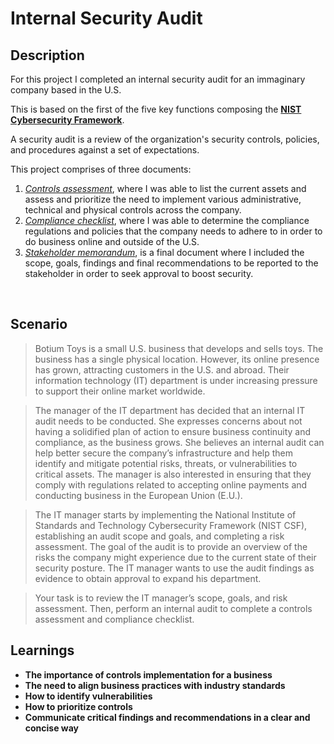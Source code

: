 <h1>Internal Security Audit</h1>


<h2>Description</h2>

For this project I completed an internal security audit for an immaginary company based in the U.S.</b>

This is based on the first of the five key functions composing the [**NIST Cybersecurity Framework**](https://www.nist.gov/cyberframework).</b>

A security audit is a review of the organization's security controls, policies, and procedures against a set of expectations.</b>

This project comprises of three documents:</b>

1. [_Controls assessment_](https://github.com/arnius88/InternalAudit/blob/main/1.Controls%20assessment.pdf), where I was able to list the current assets and assess and prioritize the need to implement various administrative, technical and physical controls across the company.
2. [_Compliance checklist_](https://github.com/arnius88/InternalAudit/blob/main/2.Compliance%20checklist.pdf), where I was able to determine the compliance regulations and policies that the company needs to adhere to in order to do business online and outside of the U.S.
3. [_Stakeholder memorandum_](https://github.com/arnius88/InternalAudit/blob/main/3.Stakeholder%20memorandum.pdf), is a final document where I included the scope, goals, findings and final recommendations to be reported to the stakeholder in order to seek approval to boost security. 
<br/>


<h2>Scenario</h2>


>Botium Toys is a small U.S. business that develops and sells toys. The business has a single physical location. However, its online presence has grown, attracting customers in the U.S. and abroad. Their information technology (IT) department is under increasing pressure to support their online market worldwide.</b> 

>The manager of the IT department has decided that an internal IT audit needs to be conducted. She expresses concerns about not having a solidified plan of action to ensure business continuity and compliance, as the business grows. She believes an internal audit can help better secure the company’s infrastructure and help them identify and mitigate potential risks, threats, or vulnerabilities to critical assets. The manager is also interested in ensuring that they comply with regulations related to accepting online payments and conducting business in the European Union (E.U.).</b> 

>The IT manager starts by implementing the National Institute of Standards and Technology Cybersecurity Framework (NIST CSF), establishing an audit scope and goals, and completing a risk assessment. The goal of the audit is to provide an overview of the risks the company might experience due to the current state of their security posture. The IT manager wants to use the audit findings as evidence to obtain approval to expand his department.</b> 

>Your task is to review the IT manager’s scope, goals, and risk assessment. Then, perform an internal audit to complete a controls assessment and compliance checklist. </b> 

<h2>Learnings</h2>

- <b>The importance of controls implementation for a business</b>
- <b>The need to align business practices with industry standards</b>
- <b>How to identify vulnerabilities</b>
- <b>How to prioritize controls</b>
- <b>Communicate critical findings and recommendations in a clear and concise way</b>

<!--
 ```diff
- text in red
+ text in green
! text in orange
# text in gray
@@ text in purple (and bold)@@
```
--!>
